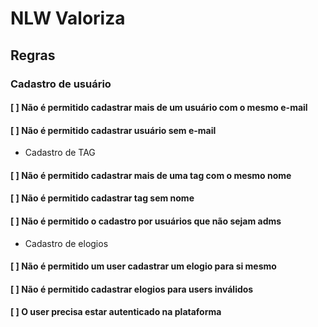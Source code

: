 # NLW Valoriza

## Regras

### Cadastro de usuário
#### [ ] Não é permitido cadastrar mais de um usuário com o mesmo e-mail
#### [ ] Não é permitido cadastrar usuário sem e-mail

- Cadastro de TAG
#### [ ] Não é permitido cadastrar mais de uma tag com o mesmo nome
#### [ ] Não é permitido cadastrar tag sem nome
#### [ ] Não é permitido o cadastro por usuários que não sejam adms

- Cadastro de elogios
#### [ ] Não é permitido um user cadastrar um elogio para si mesmo
#### [ ] Não é permitido cadastrar elogios para users inválidos
#### [ ] O user precisa estar autenticado na plataforma
